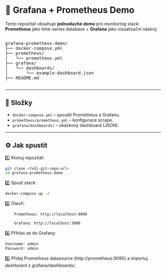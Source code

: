 # 🚀 Grafana + Prometheus Demo

Tento repozitář obsahuje **jednoduché demo** pro monitoring stack:  
**Prometheus** jako time-series databáze + **Grafana** jako vizualizační nástroj.

<pre>

grafana-prometheus-demo/
├── docker-compose.yml
├── prometheus/
│   └── prometheus.yml
├── grafana/
│   └── dashboards/
│       └── example-dashboard.json
├── README.md

</pre>



---

## 📂 Složky

- `docker-compose.yml` – spouští Prometheus a Grafanu.
- `prometheus/prometheus.yml` – konfigurace scrape.
- `grafana/dashboards/` – ukázkový dashboard (JSON).

---

## ⚙️ Jak spustit

1️⃣ Klonuj repozitář:
```bash
git clone <tvůj-git-repo-url>
cd grafana-prometheus-demo
```

2️⃣ Spusť stack:
```bash
docker-compose up -d
```

3️⃣ Otevři:
```bash
    Prometheus: http://localhost:9090

    Grafana: http://localhost:3000
```

4️⃣ Přihlas se do Grafany:
```bash
Username: admin
Password: admin
```

5️⃣ Přidej Prometheus datasource (http://prometheus:9090) a importuj dashboard z grafana/dashboards/.
